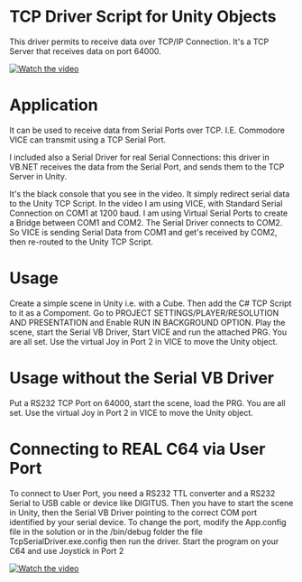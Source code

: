 # TCP Driver Script for Unity Objects
This driver permits to receive data over TCP/IP Connection.
It's a TCP Server that receives data on port 64000.

[![Watch the video]()](https://youtu.be/E2geBtUOg24)

# Application
It can be used to receive data from Serial Ports over TCP.
I.E. Commodore VICE can transmit using a TCP Serial Port.

I included also a Serial Driver for real Serial Connections:
this driver in VB.NET receives the data from the Serial Port, and
sends them to the TCP Server in Unity.

It's the black console that you see in the video. It simply redirect serial data to the Unity TCP Script.
In the video I am using VICE, with Standard Serial Connection on COM1 at 1200 baud. 
I am using Virtual Serial Ports to create a Bridge between COM1 and COM2.
The Serial Driver connects to COM2. So VICE is sending Serial Data from COM1 and get's received by COM2, then 
re-routed to the Unity TCP Script.

# Usage
Create a simple scene in Unity i.e. with a Cube.
Then add the C# TCP Script to it as a Compoment.
Go to PROJECT SETTINGS/PLAYER/RESOLUTION AND PRESENTATION and Enable RUN IN BACKGROUND OPTION.
Play the scene, start the Serial VB Driver, Start VICE and run the attached PRG. You are all set.
Use the virtual Joy in Port 2 in VICE to move the Unity object.

# Usage without the Serial VB Driver
Put a RS232 TCP Port on 64000, start the scene, load the PRG. You are all set.
Use the virtual Joy in Port 2 in VICE to move the Unity object.

# Connecting to REAL C64 via User Port
To connect to User Port, you need a RS232 TTL converter and a RS232 Serial to USB cable or device like DIGITUS.
Then you have to start the scene in Unity, then the Serial VB Driver pointing to the correct COM port identified by
your serial device. To change the port, modify the App.config file in the solution or in the /bin/debug folder the file TcpSerialDriver.exe.config then run the driver.
Start the program on your C64 and use Joystick in Port 2

[![Watch the video]()](https://youtu.be/71LnhDNPfs4)


